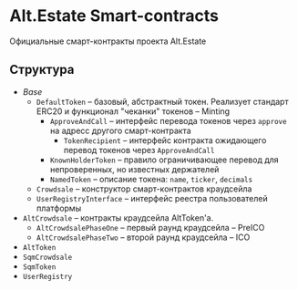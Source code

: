 Alt.Estate Smart-contracts
===

Официальные смарт-контракты проекта Alt.Estate

## Структура

* *Base*
  * `DefaultToken` – базовый, абстрактный токен. Реализует стандарт ERC20 и функционал "чеканки" токенов – Minting
    * `ApproveAndCall` – интерфейс перевода токенов через `approve` на адресс другого смарт-контракта
      * `TokenRecipient` – интерфейс контракта ожидающего перевод токенов через `ApproveAndCall`
    * `KnownHolderToken` – правило ограничивающее перевод для непроверенных, но известных держателей
    * `NamedToken` – описание токена: `name`, `ticker`, `decimals`
  * `Crowdsale` – конструктор смарт-контрактов краудсейла
  * `UserRegistryInterface` – интерфейс реестра пользователей платформы
* `AltCrowdsale` – контракты краудсейла AltToken'а.
  * `AltCrowdsalePhaseOne` – первый раунд краудсейла – PreICO
  * `AltCrowdsalePhaseTwo` – второй раунд краудсейла – ICO
* `AltToken`
* `SqmCrowdsale`
* `SqmToken`
* `UserRegistry`